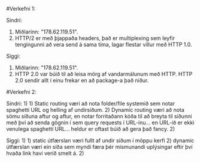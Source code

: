 #Verkefni 1:
  
  Sindri:
  1) Miðlarinn: "178.62.119.51".
  2) HTTP/2 er með þjappaða headers, það er multiplexing sem leyfir tengingunni að vera send á sama tíma, lagar flestar villur með HTTP 1.0.
  
  Siggi:
  1) Miðlarinn: "178.62.119.51".
  2) HTTP 2.0 var búið til að leisa mörg af vandarmálunum með HTTP. HTTP 2.0 sendir allt í einu frekar en að package-a það niður.
  
#Verkefni 2:

  Sindri:
  1)
    1) Static routing væri að nota folder/file systemið sem notar spaghettí URL og helling af undirsíðum.
    2) Dynamic routing væri að nota sömu síðuna aftur og aftur, en notar forritaðann kóða til að breyta til síðunni með því að senda gögnin í sem query requests í URL-inu... en URL-ið er ekki venulega spaghettí URL... heldur er oftast búið að gera það fancy.
  2) 

  Siggi:
  1)
    1) static útfærslan væri fullt af undir síðum í möppu kerfi
    2) dynamic útfærslan væri ein síða sem myndi færa þér mismunandi uplýsingar eftir því hvaða link havi verið smelt á.
  2)
